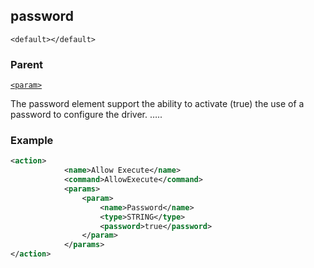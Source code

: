 ## password

`<default></default>`


### Parent

[`<param>`][1]


The password element support the ability to activate (true) the use of a password to configure the driver. …..


### Example

```xml
<action>
			<name>Allow Execute</name>
			<command>AllowExecute</command>
			<params>
				<param>
					<name>Password</name>
					<type>STRING</type>
					<password>true</password>
				</param>
			</params>
</action>
```








[1]:	https://verbose-telegram-5004f902.pages.github.io/#actions-xml-param